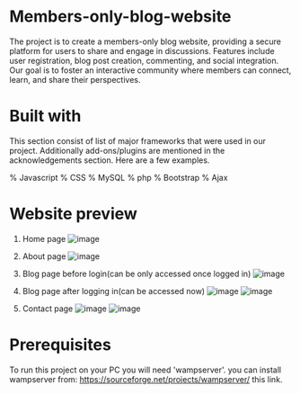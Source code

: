 # Members-only-blog-website
The project is to create a members-only blog website, providing a secure platform for users to share and engage in discussions. Features include user registration, blog post creation, commenting, and social integration. Our goal is to foster an interactive community where members can connect, learn, and share their perspectives.

# Built with
This section consist of list of major frameworks that were used in our project. Additionally add-ons/plugins are mentioned in the acknowledgements section. Here are a few examples.

% Javascript
% CSS
% MySQL
% php
% Bootstrap
% Ajax

# Website preview
1. Home page
![image](https://github.com/vishwandoshi/Members-only-blog-website/assets/97663916/78d628f3-903d-4d51-8fed-5ede93b311e3)

2. About page
![image](https://github.com/vishwandoshi/Members-only-blog-website/assets/97663916/cebbb8bb-8374-445f-81b2-e136cc4279c2)

3. Blog page before login(can be only accessed once logged in)
![image](https://github.com/vishwandoshi/Members-only-blog-website/assets/97663916/0bb4fe43-fd45-48f3-8c83-524d36f1f9da)

4. Blog page after logging in(can be accessed now)
![image](https://github.com/vishwandoshi/Members-only-blog-website/assets/97663916/ff17dad0-1fde-4af8-b7d0-ea581c489b8f)
![image](https://github.com/vishwandoshi/Members-only-blog-website/assets/97663916/f65bf73a-db67-4d94-80fa-802133fac25c)

5. Contact page
![image](https://github.com/vishwandoshi/Members-only-blog-website/assets/97663916/ab055ee5-0cea-4c96-b188-e0831c10e755)
![image](https://github.com/vishwandoshi/Members-only-blog-website/assets/97663916/c04eb155-2330-40e5-b973-bae8dd0efff7)

# Prerequisites
To run this project on your PC you will need 'wampserver'.
you can install wampserver from: https://sourceforge.net/projects/wampserver/    this link.









